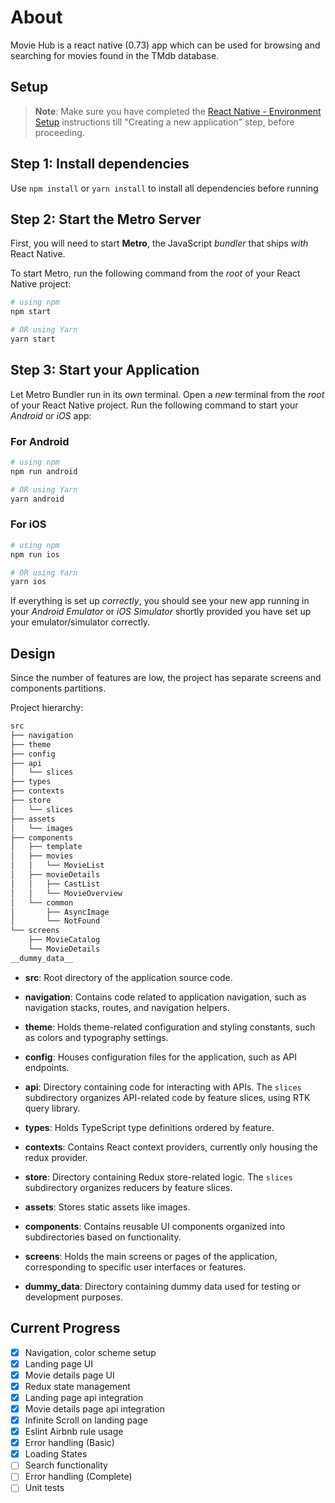 # About
Movie Hub is a react native (0.73) app which can be used for browsing and searching for movies found in the TMdb database.

## Setup

>**Note**: Make sure you have completed the [React Native - Environment Setup](https://reactnative.dev/docs/environment-setup) instructions till "Creating a new application" step, before proceeding.

## Step 1: Install dependencies

Use `npm install` or `yarn install` to install all dependencies before running

## Step 2: Start the Metro Server

First, you will need to start **Metro**, the JavaScript _bundler_ that ships _with_ React Native.

To start Metro, run the following command from the _root_ of your React Native project:

```bash
# using npm
npm start

# OR using Yarn
yarn start
```

## Step 3: Start your Application

Let Metro Bundler run in its _own_ terminal. Open a _new_ terminal from the _root_ of your React Native project. Run the following command to start your _Android_ or _iOS_ app:

### For Android

```bash
# using npm
npm run android

# OR using Yarn
yarn android
```

### For iOS

```bash
# using npm
npm run ios

# OR using Yarn
yarn ios
```

If everything is set up _correctly_, you should see your new app running in your _Android Emulator_ or _iOS Simulator_ shortly provided you have set up your emulator/simulator correctly.

## Design

Since the number of features are low, the project has separate screens and components partitions.

Project hierarchy:
```bash
src
├── navigation
├── theme
├── config
├── api
│   └── slices
├── types
├── contexts
├── store
│   └── slices
├── assets
│   └── images
├── components
│   ├── template
│   ├── movies
│   │   └── MovieList
│   ├── movieDetails
│   │   ├── CastList
│   │   └── MovieOverview
│   └── common
│       ├── AsyncImage
│       └── NotFound
└── screens
    ├── MovieCatalog
    └── MovieDetails
__dummy_data__
```
- **src**: Root directory of the application source code.

- **navigation**: Contains code related to application navigation, such as navigation stacks, routes, and navigation helpers.

- **theme**: Holds theme-related configuration and styling constants, such as colors and typography settings.

- **config**: Houses configuration files for the application, such as API endpoints.

- **api**: Directory containing code for interacting with APIs. The `slices` subdirectory organizes API-related code by feature slices, using RTK query library.

- **types**: Holds TypeScript type definitions ordered by feature.

- **contexts**: Contains React context providers, currently only housing the redux provider.

- **store**: Directory containing Redux store-related logic. The `slices` subdirectory organizes reducers by feature slices.

- **assets**: Stores static assets like images.

- **components**: Contains reusable UI components organized into subdirectories based on functionality.

- **screens**: Holds the main screens or pages of the application, corresponding to specific user interfaces or features.

- **__dummy_data__**: Directory containing dummy data used for testing or development purposes.



## Current Progress
- [x] Navigation, color scheme setup
- [x] Landing page UI
- [x] Movie details page UI
- [x] Redux state management
- [x] Landing page api integration
- [x] Movie details page api integration
- [x] Infinite Scroll on landing page
- [x] Eslint Airbnb rule usage
- [x] Error handling (Basic)
- [x] Loading States
- [ ] Search functionality
- [ ] Error handling (Complete)
- [ ] Unit tests